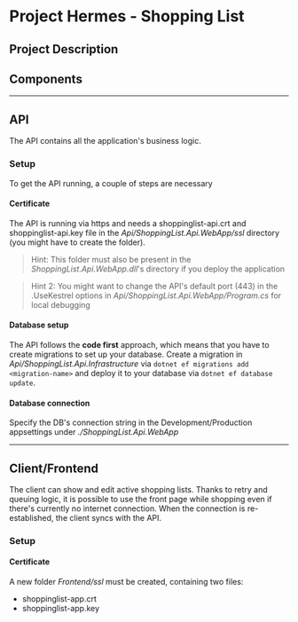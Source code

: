 # Project Hermes - Shopping List
## Project Description

## Components

***

## API
The API contains all the application's business logic.

### Setup
To get the API running, a couple of steps are necessary

#### Certificate

The API is running via https and needs a shoppinglist-api.crt and shoppinglist-api.key file in the *Api/ShoppingList.Api.WebApp/ssl* directory (you might have to create the folder).

> Hint: This folder must also be present in the *ShoppingList.Api.WebApp.dll*'s directory if you deploy the application

> Hint 2: You might want to change the API's default port (443) in the .UseKestrel options in *Api/ShoppingList.Api.WebApp/Program.cs* for local debugging

#### Database setup
The API follows the **code first** approach, which means that you have to create migrations to set up your database.
Create a migration in *Api/ShoppingList.Api.Infrastructure* via `dotnet ef migrations add <migration-name>` 
and deploy it to your database via `dotnet ef database update`.

#### Database connection
Specify the DB's connection string in the Development/Production appsettings under *./ShoppingList.Api.WebApp*

***

## Client/Frontend
The client can show and edit active shopping lists. Thanks to retry and queuing logic, it is possible to use the front page while shopping even if there's currently no internet connection. When the connection is re-established, the client syncs with the API.

### Setup
#### Certificate
A new folder *Frontend/ssl* must be created, containing two files:
- shoppinglist-app.crt
- shoppinglist-app.key